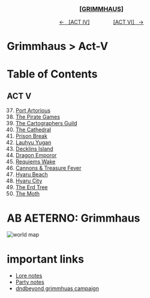 <div align="center">
  <h3 align="center"><a href="https://github.com/h-griffin/dnd-notes/blob/main/grimmhaus/" >[GRIMMHAUS]</a></h3>
  <p align="center">
    <a href="https://github.com/h-griffin/dnd-notes/blob/main/grimmhaus/act-IV" >&larr; &nbsp; [ACT IV]</a>
    &nbsp;&nbsp;&nbsp;&nbsp;&nbsp;&nbsp;&nbsp;&nbsp;&nbsp;&nbsp;&nbsp;&nbsp;&nbsp;&nbsp;
    <a href="https://github.com/h-griffin/dnd-notes/blob/main/grimmhaus/act-VI" >[ACT VI] &nbsp; &rarr;</a>
  </p>
</div>

# Grimmhaus > Act-V

# Table of Contents
## ACT V
37. [Port Artorious](./24-03-06.md)
38. [The Pirate Games](./24-03-13.md)
39. [The Cartographers Guild](./24-03-20.md)
40. [The Cathedral](./24-03-27.md)
41. [Prison Break](./24-04-03.md)
42. [Lauhyu Yugan](./24-04-10.md)
43. [Decklins Island](./24-04-17.md)
44. [Dragon Emporor](./24-04-24.md)
45. [Requiems Wake](./24-05-01.md)
46. [Cannons & Treasure Fever](./24-05-08.md)
47. [Hyaru Beach](./24-05-22.md)
48. [Hyaru City](./24-05-29.md)
49. [The Erd Tree](./24-06-05.md)
50. [The Moth](./24-06-12.md)

# AB AETERNO: Grimmhaus
![world map](../../assets/Ab_Aeterno_World_Map.png)

# important links
- [Lore notes](./lore.md)
- [Party notes](./party.md)
- [dndbeyond grimmhuas campaign](https://www.dndbeyond.com/campaigns/4131697)
